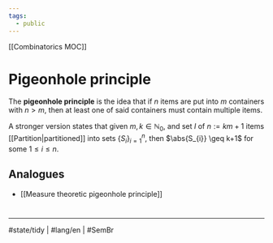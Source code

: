 ```yaml
---
tags:
  - public
---
```

[[Combinatorics MOC]]
# Pigeonhole principle

The **pigeonhole principle** is the idea that if $n$ items are put into $m$ containers with $n > m$, 
then at least one of said containers must contain multiple items.

A stronger version states that given $m, k \in \mathbb{N}_{0}$,
and set $I$ of $n:=km+1$ items [[Partition|partitioned]] into sets $\{ S_{i} \}_{i=1}^n$,
then $\abs{S_{i}} \geq k+1$ for some $1 \leq i \leq n$.

## Analogues

- [[Measure theoretic pigeonhole principle]]

#
---
#state/tidy | #lang/en | #SemBr
